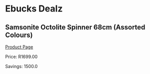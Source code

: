 
# Ebucks Dealz
## Samsonite Octolite Spinner 68cm (Assorted Colours)
[Product Page](https://www.ebucks.com/web/shop/productSelected.do?prodId=1049166836&catId=714997442)

Price: R1699.00

Savings: 1500.0


	